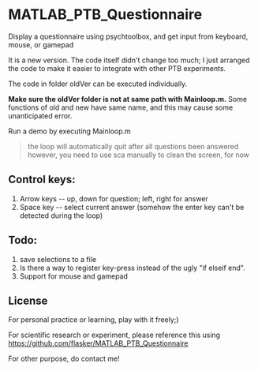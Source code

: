 # MATLAB_PTB_Questionnaire
Display a questionnaire using psychtoolbox, and get input from keyboard, mouse, or gamepad

It is a new version. The code itself didn't change too much; I just arranged the code to make it easier to integrate with other PTB experiments.

The code in folder oldVer can be executed individually.

**Make sure the oldVer folder is not at same path with Mainloop.m.** Some functions of old and new have same name, and this may cause some unanticipated error.

Run a demo by executing Mainloop.m
> the loop will automatically quit after all questions been answered
> however, you need to use sca manually to clean the screen, for now

## Control keys:

1. Arrow keys -- up, down for question; left, right for answer
2. Space key -- select current answer (somehow the enter key can't be detected during the loop)

## Todo:

1. save selections to a file
2. Is there a way to register key-press instead of the ugly "if elseif end".
3. Support for mouse and gamepad

## License
For personal practice or learning, play with it freely;)

For scientific research or experiment, please reference this using https://github.com/flasker/MATLAB_PTB_Questionnaire

For other purpose, do contact me!

